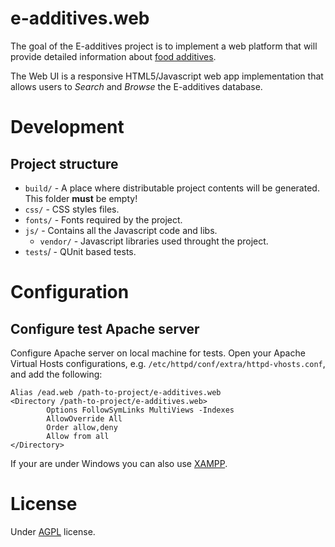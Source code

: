 e-additives.web
===============

The goal of the E-additives project is to implement a web platform that will provide detailed information about [food additives](http://en.wikipedia.org/wiki/Food_additive).

The Web UI is a responsive HTML5/Javascript web app implementation that allows users to *Search* and *Browse* the E-additives database.

# Development

## Project structure

* `build/` - A place where distributable project contents will be generated. This folder **must** be empty!
* `css/` - CSS styles files. 
* `fonts/` - Fonts required by the project.
* `js/` - Contains all the Javascript code and libs.
  * `vendor/` - Javascript libraries used throught the project.
* `tests`/ - QUnit based tests.

# Configuration

## Configure test Apache server

Configure Apache server on local machine for tests. Open your Apache Virtual Hosts configurations, e.g. `/etc/httpd/conf/extra/httpd-vhosts.conf`, and add the following:

    Alias /ead.web /path-to-project/e-additives.web
    <Directory /path-to-project/e-additives.web>
            Options FollowSymLinks MultiViews -Indexes
            AllowOverride All
            Order allow,deny
            Allow from all
    </Directory>
		
If your are under Windows you can also use [XAMPP](http://www.apachefriends.org/en/xampp.html).

# License

Under [AGPL](LICENSE) license.
